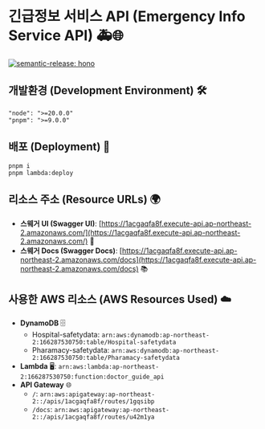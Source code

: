 # 긴급정보 서비스 API (Emergency Info Service API) 🚑🌐

[![semantic-release: hono](https://img.shields.io/badge/semantic--release-hono-e10079?logo=semantic-release)](https://github.com/semantic-release/semantic-release)

## 개발환경 (Development Environment) 🛠️

```plaintext
"node": ">=20.0.0"
"pnpm": ">=9.0.0"
```

## 배포 (Deployment) 🚀

```plaintext
pnpm i
pnpm lambda:deploy
```

## 리소스 주소 (Resource URLs) 🌍

- **스웨거 UI (Swagger UI)**: [https://1acgaqfa8f.execute-api.ap-northeast-2.amazonaws.com/](https://1acgaqfa8f.execute-api.ap-northeast-2.amazonaws.com/) 📖
- **스웨거 Docs (Swagger Docs)**: [https://1acgaqfa8f.execute-api.ap-northeast-2.amazonaws.com/docs](https://1acgaqfa8f.execute-api.ap-northeast-2.amazonaws.com/docs) 📚

## 사용한 AWS 리소스 (AWS Resources Used) ☁️

- **DynamoDB** 🗄️
  - Hospital-safetydata: `arn:aws:dynamodb:ap-northeast-2:166287530750:table/Hospital-safetydata`
  - Pharamacy-safetydata: `arn:aws:dynamodb:ap-northeast-2:166287530750:table/Pharamacy-safetydata`
- **Lambda** 🖥️: `arn:aws:lambda:ap-northeast-2:166287530750:function:doctor_guide_api`
- **API Gateway** 🌐
  - `/`: `arn:aws:apigateway:ap-northeast-2::/apis/1acgaqfa8f/routes/1gqsibp`
  - `/docs`: `arn:aws:apigateway:ap-northeast-2::/apis/1acgaqfa8f/routes/u42m1ya`
